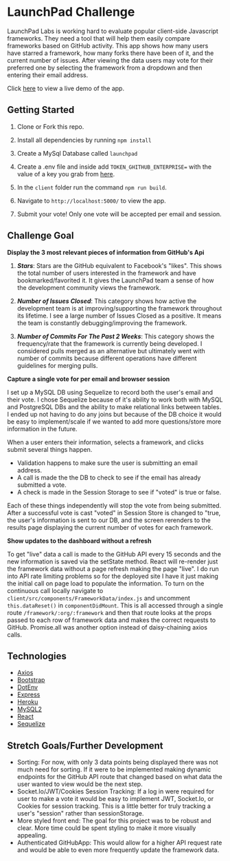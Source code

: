 # LaunchPad Challenge

LaunchPad Labs is working hard to evaluate popular client-side Javascript frameworks. They need a tool that will help them easily compare frameworks based on GitHub activity. This app shows how many users have starred a framework, how many forks there have been of it, and the current number of issues. After viewing the data users may vote for their preferred one by selecting the framework from a dropdown and then entering their email address.

Click [here](https://launchpad-challenge.herokuapp.com/) to view a live demo of the app.

## Getting Started

1. Clone or Fork this repo.

2. Install all dependencies by running `npm install`

3. Create a MySql Database called `launchpad`

4. Create a .env file and inside add `TOKEN_GHITHUB_ENTERPRISE=` with the value of a key you grab from [here](https://help.github.com/en/articles/creating-a-personal-access-token-for-the-command-line).

5. In the `client` folder run the command `npm run build`.

6. Navigate to `http://localhost:5000/` to view the app.

7. Submit your vote! Only one vote will be accepted per email and session.

## Challenge Goal

**Display the 3 most relevant pieces of information from GitHub's Api**

1. **_Stars_**: Stars are the GitHub equivalent to Facebook's "likes". This shows the total number of users interested in the framework and have bookmarked/favorited it. It gives the LaunchPad team a sense of how the development community views the framework.

2. **_Number of Issues Closed_**: This category shows how active the development team is at improving/supporting the framework throughout its lifetime. I see a large number of Issues Closed as a positive. It means the team is constantly debugging/improving the framework.

3. **_Number of Commits For The Past 2 Weeks_**: This category shows the frequency/rate that the framework is currently being developed. I considered pulls merged as an alternative but ultimately went with number of commits because different operations have different guidelines for merging pulls.

**Capture a single vote for per email and browser session**

I set up a MySQL DB using Sequelize to record both the user's email and their vote. I chose Sequelize because of it's ability to work both with MySQL and PostgreSQL DBs and the ability to make relational links between tables. I ended up not having to do any joins but because of the DB choice it would be easy to implement/scale if we wanted to add more questions/store more information in the future.

When a user enters their information, selects a framework, and clicks submit several things happen.

- Validation happens to make sure the user is submitting an email address.
- A call is made the the DB to check to see if the email has already submitted a vote.
- A check is made in the Session Storage to see if "voted" is true or false.

Each of these things independently will stop the vote from being submitted. After a successful vote is cast "voted" in Session Store is changed to "true, the user's information is sent to our DB, and the screen rerenders to the results page displaying the current number of votes for each framework.

**Show updates to the dashboard without a refresh**

To get "live" data a call is made to the GitHub API every 15 seconds and the new information is saved via the setState method. React will re-render just the framework data without a page refresh making the page "live". I do run into API rate limiting problems so for the deployed site I have it just making the initial call on page load to populate the information. To turn on the continuous call locally navigate to `client/src/components/FrameworkData/index.js` and uncomment `this.dataReset()` in `componentDidMount`. This is all accessed through a single route `/framework/:org/:framework` and then that route looks at the props passed to each row of framework data and makes the correct requests to GitHub. Promise.all was another option instead of daisy-chaining axios calls.

## Technologies

- [Axios](https://github.com/axios/axios)
- [Bootstrap](https://getbootstrap.com/)
- [DotEnv](https://github.com/motdotla/dotenv#readme)
- [Express](https://expressjs.com/)
- [Heroku](https://heroku.com/)
- [MySQL2](https://github.com/sidorares/node-mysql2#readme)
- [React](https://github.com/facebook/react)
- [Sequelize](https://sequelize.org/)

## Stretch Goals/Further Development

- Sorting: For now, with only 3 data points being displayed there was not much need for sorting. If it were to be implemented making dynamic endpoints for the GitHub API route that changed based on what data the user wanted to view would be the next step.
- Socket.Io/JWT/Cookies Session Tracking: If a log in were required for user to make a vote it would be easy to implement JWT, Socket.Io, or Cookies for session tracking. This is a little better for truly tracking a user's "session" rather than sessionStorage.
- More styled front end: The goal for this project was to be robust and clear. More time could be spent styling to make it more visually appealing.
- Authenticated GitHubApp: This would allow for a higher API request rate and would be able to even more frequently update the framework data.
